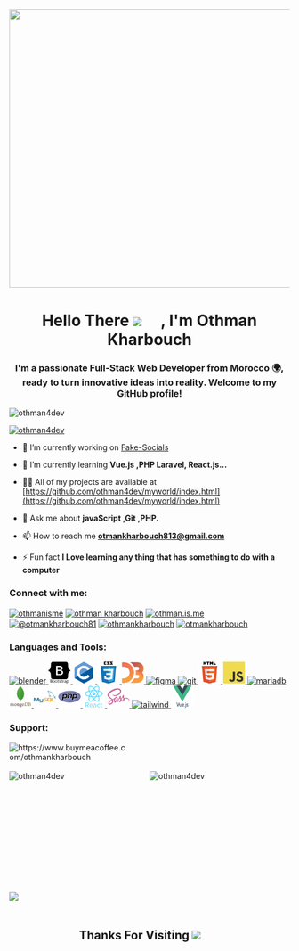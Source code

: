 <img src="https://user-images.githubusercontent.com/74038190/243078834-72903324-cf57-4e90-80a6-ed3c9734e0ed.gif" width="1000" height="500"/>
<h1 align="center">Hello There  <img src="https://user-images.githubusercontent.com/74038190/214644152-52f47eb3-5e31-4f47-8758-05c9468d5596.gif" width="50px" style="display:inline-block;">, I'm Othman Kharbouch</h1>
<h3 align="center">I'm a passionate Full-Stack Web Developer from Morocco 🌍, ready to turn innovative ideas into reality. Welcome to my GitHub profile!</h3>

<p align="left"> <img src="https://komarev.com/ghpvc/?username=othman4dev&label=Profile%20views&color=0e75b6&style=flat" alt="othman4dev" /> </p>

<p align="left"> <a href="https://github.com/ryo-ma/github-profile-trophy"><img src="https://github-profile-trophy.vercel.app/?username=othman4dev" alt="othman4dev" /></a> </p>

- 🔭 I’m currently working on [Fake-Socials](https://github.com/othman4dev/Fake-Socials)

- 🌱 I’m currently learning **Vue.js ,PHP Laravel, React.js...**

- 👨‍💻 All of my projects are available at [https://github.com/othman4dev/myworld/index.html](https://github.com/othman4dev/myworld/index.html)

- 💬 Ask me about **javaScript ,Git ,PHP.**

- 📫 How to reach me **otmankharbouch813@gmail.com**

- ⚡ Fun fact **I Love learning any thing that has something to do with a computer**

<h3 align="left">Connect with me:</h3>
<p align="left">
<a href="https://twitter.com/othmanisme" target="blank"><img align="center" src="https://raw.githubusercontent.com/rahuldkjain/github-profile-readme-generator/master/src/images/icons/Social/twitter.svg" alt="othmanisme" height="30" width="40" /></a>
<a href="https://linkedin.com/in/othman kharbouch" target="blank"><img align="center" src="https://raw.githubusercontent.com/rahuldkjain/github-profile-readme-generator/master/src/images/icons/Social/linked-in-alt.svg" alt="othman kharbouch" height="30" width="40" /></a>
<a href="https://instagram.com/othman.is.me" target="blank"><img align="center" src="https://raw.githubusercontent.com/rahuldkjain/github-profile-readme-generator/master/src/images/icons/Social/instagram.svg" alt="othman.is.me" height="30" width="40" /></a>
<a href="https://www.hackerrank.com/@otmankharbouch81" target="blank"><img align="center" src="https://raw.githubusercontent.com/rahuldkjain/github-profile-readme-generator/master/src/images/icons/Social/hackerrank.svg" alt="@otmankharbouch81" height="30" width="40" /></a>
<a href="https://www.leetcode.com/othmankharbouch" target="blank"><img align="center" src="https://raw.githubusercontent.com/rahuldkjain/github-profile-readme-generator/master/src/images/icons/Social/leet-code.svg" alt="othmankharbouch" height="30" width="40" /></a>
<a href="https://discord.gg/otmankharbouch" target="blank"><img align="center" src="https://raw.githubusercontent.com/rahuldkjain/github-profile-readme-generator/master/src/images/icons/Social/discord.svg" alt="otmankharbouch" height="30" width="40" /></a>
</p>

<h3 align="left">Languages and Tools:</h3>
<p align="left"> <a href="https://www.blender.org/" target="_blank" rel="noreferrer"> <img src="https://download.blender.org/branding/community/blender_community_badge_white.svg" alt="blender" width="40" height="40"/> </a> <a href="https://getbootstrap.com" target="_blank" rel="noreferrer"> <img src="https://raw.githubusercontent.com/devicons/devicon/master/icons/bootstrap/bootstrap-plain-wordmark.svg" alt="bootstrap" width="40" height="40"/> </a> <a href="https://www.cprogramming.com/" target="_blank" rel="noreferrer"> <img src="https://raw.githubusercontent.com/devicons/devicon/master/icons/c/c-original.svg" alt="c" width="40" height="40"/> </a> <a href="https://www.w3schools.com/css/" target="_blank" rel="noreferrer"> <img src="https://raw.githubusercontent.com/devicons/devicon/master/icons/css3/css3-original-wordmark.svg" alt="css3" width="40" height="40"/> </a> <a href="https://d3js.org/" target="_blank" rel="noreferrer"> <img src="https://raw.githubusercontent.com/devicons/devicon/master/icons/d3js/d3js-original.svg" alt="d3js" width="40" height="40"/> </a> <a href="https://www.figma.com/" target="_blank" rel="noreferrer"> <img src="https://www.vectorlogo.zone/logos/figma/figma-icon.svg" alt="figma" width="40" height="40"/> </a> <a href="https://git-scm.com/" target="_blank" rel="noreferrer"> <img src="https://www.vectorlogo.zone/logos/git-scm/git-scm-icon.svg" alt="git" width="40" height="40"/> </a> <a href="https://www.w3.org/html/" target="_blank" rel="noreferrer"> <img src="https://raw.githubusercontent.com/devicons/devicon/master/icons/html5/html5-original-wordmark.svg" alt="html5" width="40" height="40"/> </a> <a href="https://developer.mozilla.org/en-US/docs/Web/JavaScript" target="_blank" rel="noreferrer"> <img src="https://raw.githubusercontent.com/devicons/devicon/master/icons/javascript/javascript-original.svg" alt="javascript" width="40" height="40"/> </a> <a href="https://mariadb.org/" target="_blank" rel="noreferrer"> <img src="https://www.vectorlogo.zone/logos/mariadb/mariadb-icon.svg" alt="mariadb" width="40" height="40"/> </a> <a href="https://www.mongodb.com/" target="_blank" rel="noreferrer"> <img src="https://raw.githubusercontent.com/devicons/devicon/master/icons/mongodb/mongodb-original-wordmark.svg" alt="mongodb" width="40" height="40"/> </a> <a href="https://www.mysql.com/" target="_blank" rel="noreferrer"> <img src="https://raw.githubusercontent.com/devicons/devicon/master/icons/mysql/mysql-original-wordmark.svg" alt="mysql" width="40" height="40"/> </a> <a href="https://www.php.net" target="_blank" rel="noreferrer"> <img src="https://raw.githubusercontent.com/devicons/devicon/master/icons/php/php-original.svg" alt="php" width="40" height="40"/> </a> <a href="https://reactjs.org/" target="_blank" rel="noreferrer"> <img src="https://raw.githubusercontent.com/devicons/devicon/master/icons/react/react-original-wordmark.svg" alt="react" width="40" height="40"/> </a> <a href="https://sass-lang.com" target="_blank" rel="noreferrer"> <img src="https://raw.githubusercontent.com/devicons/devicon/master/icons/sass/sass-original.svg" alt="sass" width="40" height="40"/> </a> <a href="https://tailwindcss.com/" target="_blank" rel="noreferrer"> <img src="https://www.vectorlogo.zone/logos/tailwindcss/tailwindcss-icon.svg" alt="tailwind" width="40" height="40"/> </a> <a href="https://vuejs.org/" target="_blank" rel="noreferrer"> <img src="https://raw.githubusercontent.com/devicons/devicon/master/icons/vuejs/vuejs-original-wordmark.svg" alt="vuejs" width="40" height="40"/> </a> </p>

<h3 align="left">Support:</h3>
<p><a href="https://www.buymeacoffee.com/https://www.buymeacoffee.com/othmankharbouch"> <img align="left" src="https://cdn.buymeacoffee.com/buttons/v2/default-yellow.png" height="50" width="210" alt="https://www.buymeacoffee.com/othmankharbouch" /></a></p><br><br><br>
<div style="display:flex;align-items:center;justify-content:space-evenly;width:100%"><img height="200px" style="flex-grow:1" align="left" src="https://github-readme-stats.vercel.app/api/top-langs?username=othman4dev&show_icons=true&locale=en&layout=compact" alt="othman4dev" /><img height="200px" style="flex-grow:1" align="center" src="https://github-readme-stats.vercel.app/api?username=othman4dev&show_icons=true&locale=en" alt="othman4dev" /></div>
<br>
<img src="https://user-images.githubusercontent.com/74038190/213910845-af37a709-8995-40d6-be59-724526e3c3d7.gif" width="1000px"><br>
<br>
<div style="display:flex;align-items:center;justify-content:space-evenly;width:100%">
<h2>Thanks For Visiting <img src="https://user-images.githubusercontent.com/74038190/214644145-264f4759-7633-441e-9d67-d8dda9d50d26.gif" width="50px" style="display:inline-block;"> </h2>
</div>

